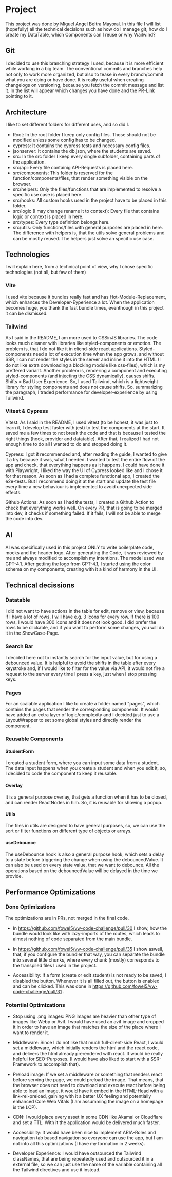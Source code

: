 # Project

This project was done by Miguel Angel Beltra Mayoral.
In this file I will list (hopefully) all the technical decisions such as how do I manage git, how do I create my DataTable, which Components can I reuse or why Wailwind?

## Git

I decided to use this branching strategy I used, because it is more efficient while working in a big team. The conventional commits and branches help not only to work more organized, but also to tease in every branch/commit what you are doing or have done. It is really useful when creating changelogs on versioning, because you fetch the commit message and list it. In the list will appear which changes you have done and the PR-Link pointing to it.

## Architecture

I like to set different folders for different uses, and so did I.

- Root: In the root folder I keep only config files. Those should not be modified unless some config has to be changed.
- cypress: It contains the cypress tests and necessary config files.
- jsonserver: It contains the db.json, where the students are saved.
- src: In the src folder I keep every single subfolder, containing parts of the application.
- src/api: Every file containig API-Requests is placed here.
- src/components: This folder is reserved for the function/components/files, that render something visible on the browser.
- src/helpers: Only the files/functions that are implemented to resolve a specific use case is placed here.
- src/hooks: All custom hooks used in the project have to be placed in this folder.
- src/logic (I may change rename it to context): Every file that contains logic or context is placed in here.
- src/types: Every type definition belongs here.
- src/utils: Only functions/files with general purposes are placed in here. The difference with helpers is, that the utils solve general problems and can be mostly reused. The helpers just solve an specific use case.

## Technologies

I will explain here, from a technical point of view, why I chose specific technologies (not all, but few of them)

### Vite

I used vite because it bundles really fast and has Hot-Module-Replacement, which enhances the Developer-Eyperience a lot. When the application becomes huge, you thank the fast bundle times, eventhough in this project it can be dismissed.

### Tailwind

As I said in the README, I am more used to CSSinJS libraries. The code looks much cleaner with libraries like styled-components or emotion. The problem is, that I do not like it in cliend-side react applications. Styled-components need a lot of execution time when the app grows, and without SSR, I can not render the styles in the server and inline it into the HTML (I do not like extra downloading a blocking module like css-files), which is my preffered variant. Another problem is, rendering a component and executing styled-components (and injecting the CSS dynamically), causes shifts. Shifts = Bad User Experience. So, I used Tailwind, which is a lightweight library for styling components and does not cause shifts. So, summarizing the paragraph, I traded performance for developer-experience by using Tailwind.

### Vitest & Cypress

Vitest: As I said in the README, I used vitest (to be honest, it was just to learn it, I develop test faster with jest) to test the components at the start. It saved me a few times to not break the code and that is because I tested the right things (hook, provider and datatable). After that, I realized I had not enough time to do all I wanted to do and stopped doing it.

Cypress: I got it recommended and, after reading the guide, I wanted to give it a try because it was, what I needed. I wanted to test the entire flow of the app and check, that everything happens as it happens. I could have done it with Playwright, I liked the way the UI of Cypress looked like and I chose it for that reason. As soon as I had a complete functional app, I created the e2e-tests. But I recommend doing it at the start and update the test file every time a new behaviour is implemented to avoid unexpected side effects.

Github Actions: As soon as I had the tests, I created a Github Action to check that everything works well. On every PR, that is going to be merged into dev, it checks if something failed. If it fails, I will not be able to merge the code into dev.

## AI

AI was specifically used in this project ONLY to write boilerplate code, mocks and the header logo. After generating the Code, it was reviewed by me and always modified to accomplish my intentions. The model used was GPT-4.1. After getting the logo from GPT-4.1, I started using the color schema on my components, creating with it a kind of harmony in the UI.

## Technical decissions

### Datatable

I did not want to have actions in the table for edit, remove or view, because if I have a lot of rows, I will have e.g. 3 Icons for every row. If there is 100 rows, I would have 300 icons and it does not look good. I did prefer the rows to be clickable, and if you want to perform some changes, you will do it in the ShowCase-Page.

### Search Bar

I decided here not to instantly search for the input value, but for using a debounced value. It is helpful to avoid the shifts in the table after every keystroke and, if I would like to filter for the value via API, it would not fire a request to the server every time I press a key, just when I stop pressing keys.

### Pages

For an scalable application I like to create a folder named "pages", which contains the pages that render the corresponding components. It would have added an extra layer of logic/complexity and I decided just to use a LayoutWrapper to set some global styles and directly render the component.

### Reusable Components

#### StudentForm

I created a student form, where you can input some data from a student. The data input happens when you create a student and when you edit it, so, I decided to code the component to keep it reusable.

#### Overlay

It is a general purpose overlay, that gets a function when it has to be closed, and can render ReactNodes in him. So, it is reusable for showing a popup.

#### Utils

The files in utils are designed to have general purposes, so, we can use the sort or filter functions on different type of objects or arrays.

#### useDebounce

The useDebounce hook is also a general purpose hook, which sets a delay to a state before triggering the change when using the debouncedValue. It can also be used on every state value, that we want to debounce. All the operations based on the debouncedValue will be delayed in the time we provide.

## Performance Optimizations

### Done Optimizations

The optimizations are in PRs, not merged in the final code.

- In https://github.com/fowel5/vw-code-challenge/pull/30 I show, how the bundle would look like with lazy-imports of the routes, which leads to almost nothing of code separated from the main bundle.

- In https://github.com/fowel5/vw-code-challenge/pull/35 I show aswell, that, if you configure the bundler that way, you can separate the bundle into several little chunks, where every chunk (mostly) corresponds to the transpiled files I used in the project.

- Accessibility: If a form (create or edit student) is not ready to be saved, I disabled the button. Whenever it is all filled out, the button is enabled and can be clicked. This was done in https://github.com/fowel5/vw-code-challenge/pull/31 .

### Potential Optimizations

- Stop using .png images: PNG images are heavier than other type of images like Webp or Avif. I would have used an avif image and cropped it in order to have an image that matches the size of the place where I want to render it.

- Middleware: Since I do not like that much full-client-side React, I would set a middleware, which initially renders the html and the react code, and delivers the html already prerendered with react. It would be really helpful for SEO-Purposes. (I would have also liked to start with a SSR-Framework to accomplish that).

- Preload image: If we set a middleware or something that renders react before serving the page, we could preload the image. That means, that the browser does not need to download and execute react before being able to load an image, it would have it embed in the HTML-Head with a link-rel-preload, gaining with it a better UX feeling and potentially enhanced Core Web Vitals (I am assumming the image on a homepage is the LCP).

- CDN: I would place every asset in some CDN like Akamai or Cloudflare and set a TTL. With it the application would be delivered much faster.

- Accessibility: It would have been nice to implement ARIA-Roles and navigation tab based navigation so everyone can use the app, but I am not into all this optimizations (I have my formation in 2 weeks).

- Developer Experience: I would have outsourced the Tailwind classNames, that are being repeatedly used and outsourced it in a external file, so we can just use the name of the variable containing all the Tailwind directives and use it instead.
